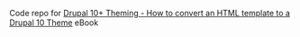 Code repo for [Drupal 10+ Theming - How to convert an HTML template to a Drupal 10 Theme](https://www.amazon.com/dp/B0DH2YMXTK/ref=sr_1_8?crid=2T3N0CW1114YZ&dib=eyJ2IjoiMSJ9.VuLy-4SFRNGBkPzacWyDmCBdIEVtOMoljlIMyh88Shoo-akzgM-zZXG7GNpZSOEX4LgI0E9a34QKYkYgborSntlCu069RrbEu7wUmT6okUouKEfSAF_Nehf6KbeKge1WWLbuoWtaTAgdAZVSyukayQ.zGnNap3XOPCE3uJw1QbQA96Q5u3fqGg-I6ZU1M2qCio&dib_tag=se&sprefix=drupal+%2Caps%2C255) eBook
